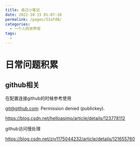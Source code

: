 ```yaml
---
title: 自己小笔记
date: 2022-10-15 01:07:10
permalink: /pages/51afd8/
categories:
  - 一个人的世界观
tags:
  - 
---
```

# 日常问题积累

## github相关

在配置连接github的时候参考使用

git@github.com: Permission denied (publickey).

https://blog.csdn.net/helloasimo/article/details/123778112

github访问慢处理

https://blog.csdn.net/zjy1175044232/article/details/121655760